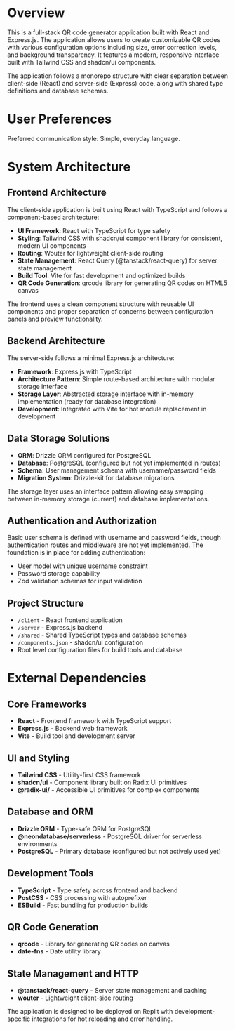 # Overview

This is a full-stack QR code generator application built with React and Express.js. The application allows users to create customizable QR codes with various configuration options including size, error correction levels, and background transparency. It features a modern, responsive interface built with Tailwind CSS and shadcn/ui components.

The application follows a monorepo structure with clear separation between client-side (React) and server-side (Express) code, along with shared type definitions and database schemas.

# User Preferences

Preferred communication style: Simple, everyday language.

# System Architecture

## Frontend Architecture

The client-side application is built using React with TypeScript and follows a component-based architecture:

- **UI Framework**: React with TypeScript for type safety
- **Styling**: Tailwind CSS with shadcn/ui component library for consistent, modern UI components
- **Routing**: Wouter for lightweight client-side routing
- **State Management**: React Query (@tanstack/react-query) for server state management
- **Build Tool**: Vite for fast development and optimized builds
- **QR Code Generation**: qrcode library for generating QR codes on HTML5 canvas

The frontend uses a clean component structure with reusable UI components and proper separation of concerns between configuration panels and preview functionality.

## Backend Architecture

The server-side follows a minimal Express.js architecture:

- **Framework**: Express.js with TypeScript
- **Architecture Pattern**: Simple route-based architecture with modular storage interface
- **Storage Layer**: Abstracted storage interface with in-memory implementation (ready for database integration)
- **Development**: Integrated with Vite for hot module replacement in development

## Data Storage Solutions

- **ORM**: Drizzle ORM configured for PostgreSQL
- **Database**: PostgreSQL (configured but not yet implemented in routes)
- **Schema**: User management schema with username/password fields
- **Migration System**: Drizzle-kit for database migrations

The storage layer uses an interface pattern allowing easy swapping between in-memory storage (current) and database implementations.

## Authentication and Authorization

Basic user schema is defined with username and password fields, though authentication routes and middleware are not yet implemented. The foundation is in place for adding authentication:

- User model with unique username constraint
- Password storage capability
- Zod validation schemas for input validation

## Project Structure

- `/client` - React frontend application
- `/server` - Express.js backend
- `/shared` - Shared TypeScript types and database schemas
- `/components.json` - shadcn/ui configuration
- Root level configuration files for build tools and database

# External Dependencies

## Core Frameworks
- **React** - Frontend framework with TypeScript support
- **Express.js** - Backend web framework
- **Vite** - Build tool and development server

## UI and Styling
- **Tailwind CSS** - Utility-first CSS framework
- **shadcn/ui** - Component library built on Radix UI primitives
- **@radix-ui/** - Accessible UI primitives for complex components

## Database and ORM
- **Drizzle ORM** - Type-safe ORM for PostgreSQL
- **@neondatabase/serverless** - PostgreSQL driver for serverless environments
- **PostgreSQL** - Primary database (configured but not actively used yet)

## Development Tools
- **TypeScript** - Type safety across frontend and backend
- **PostCSS** - CSS processing with autoprefixer
- **ESBuild** - Fast bundling for production builds

## QR Code Generation
- **qrcode** - Library for generating QR codes on canvas
- **date-fns** - Date utility library

## State Management and HTTP
- **@tanstack/react-query** - Server state management and caching
- **wouter** - Lightweight client-side routing

The application is designed to be deployed on Replit with development-specific integrations for hot reloading and error handling.